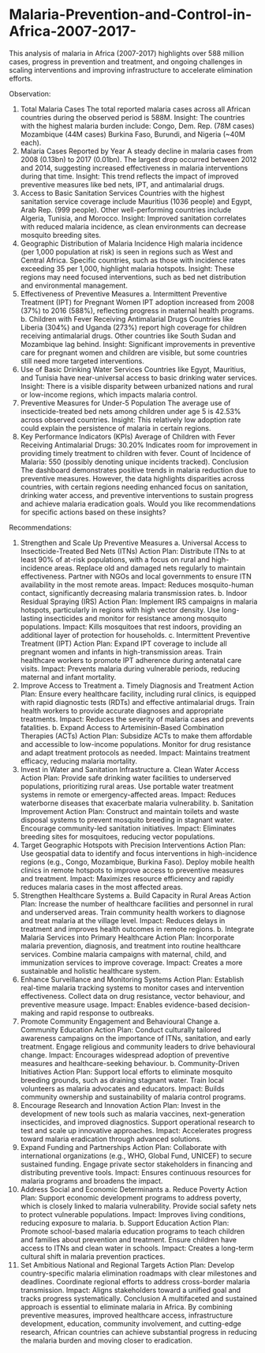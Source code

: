 # Malaria-Prevention-and-Control-in-Africa-2007-2017-
This analysis of malaria in Africa (2007-2017) highlights over 588 million cases, progress in prevention and treatment, and ongoing challenges in scaling interventions and improving infrastructure to accelerate elimination efforts.

Observation:
1. Total Malaria Cases
The total reported malaria cases across all African countries during the observed period is 588M.
Insight: The countries with the highest malaria burden include:
Congo, Dem. Rep. (78M cases)
Mozambique (44M cases)
Burkina Faso, Burundi, and Nigeria (~40M each).
2. Malaria Cases Reported by Year
A steady decline in malaria cases from 2008 (0.13bn) to 2017 (0.01bn).
The largest drop occurred between 2012 and 2014, suggesting increased effectiveness in malaria interventions during that time.
Insight: This trend reflects the impact of improved preventive measures like bed nets, IPT, and antimalarial drugs.
3. Access to Basic Sanitation Services
Countries with the highest sanitation service coverage include Mauritius (1036 people) and Egypt, Arab Rep. (999 people).
Other well-performing countries include Algeria, Tunisia, and Morocco.
Insight: Improved sanitation correlates with reduced malaria incidence, as clean environments can decrease mosquito breeding sites.
4. Geographic Distribution of Malaria Incidence
High malaria incidence (per 1,000 population at risk) is seen in regions such as West and Central Africa.
Specific countries, such as those with incidence rates exceeding 35 per 1,000, highlight malaria hotspots.
Insight: These regions may need focused interventions, such as bed net distribution and environmental management.
5. Effectiveness of Preventive Measures
a. Intermittent Preventive Treatment (IPT) for Pregnant Women
IPT adoption increased from 2008 (37%) to 2016 (588%), reflecting progress in maternal health programs.
b. Children with Fever Receiving Antimalarial Drugs
Countries like Liberia (304%) and Uganda (273%) report high coverage for children receiving antimalarial drugs.
Other countries like South Sudan and Mozambique lag behind.
Insight: Significant improvements in preventive care for pregnant women and children are visible, but some countries still need more targeted interventions.
6. Use of Basic Drinking Water Services
Countries like Egypt, Mauritius, and Tunisia have near-universal access to basic drinking water services.
Insight: There is a visible disparity between urbanized nations and rural or low-income regions, which impacts malaria control.
7. Preventive Measures for Under-5 Population
The average use of insecticide-treated bed nets among children under age 5 is 42.53% across observed countries.
Insight: This relatively low adoption rate could explain the persistence of malaria in certain regions.
8. Key Performance Indicators (KPIs)
Average of Children with Fever Receiving Antimalarial Drugs: 30.20%
Indicates room for improvement in providing timely treatment to children with fever.
Count of Incidence of Malaria: 550 (possibly denoting unique incidents tracked).
Conclusion
The dashboard demonstrates positive trends in malaria reduction due to preventive measures. However, the data highlights disparities across countries, with certain regions needing enhanced focus on sanitation, drinking water access, and preventive interventions to sustain progress and achieve malaria eradication goals. Would you like recommendations for specific actions based on these insights?


Recommendations:
1. Strengthen and Scale Up Preventive Measures
a. Universal Access to Insecticide-Treated Bed Nets (ITNs)
Action Plan:
Distribute ITNs to at least 90% of at-risk populations, with a focus on rural and high-incidence areas.
Replace old and damaged nets regularly to maintain effectiveness.
Partner with NGOs and local governments to ensure ITN availability in the most remote areas.
Impact:
Reduces mosquito-human contact, significantly decreasing malaria transmission rates.
b. Indoor Residual Spraying (IRS)
Action Plan:
Implement IRS campaigns in malaria hotspots, particularly in regions with high vector density.
Use long-lasting insecticides and monitor for resistance among mosquito populations.
Impact:
Kills mosquitoes that rest indoors, providing an additional layer of protection for households.
c. Intermittent Preventive Treatment (IPT)
Action Plan:
Expand IPT coverage to include all pregnant women and infants in high-transmission areas.
Train healthcare workers to promote IPT adherence during antenatal care visits.
Impact:
Prevents malaria during vulnerable periods, reducing maternal and infant mortality.
2. Improve Access to Treatment
a. Timely Diagnosis and Treatment
Action Plan:
Ensure every healthcare facility, including rural clinics, is equipped with rapid diagnostic tests (RDTs) and effective antimalarial drugs.
Train health workers to provide accurate diagnoses and appropriate treatments.
Impact:
Reduces the severity of malaria cases and prevents fatalities.
b. Expand Access to Artemisinin-Based Combination Therapies (ACTs)
Action Plan:
Subsidize ACTs to make them affordable and accessible to low-income populations.
Monitor for drug resistance and adapt treatment protocols as needed.
Impact:
Maintains treatment efficacy, reducing malaria mortality.
3. Invest in Water and Sanitation Infrastructure
a. Clean Water Access
Action Plan:
Provide safe drinking water facilities to underserved populations, prioritizing rural areas.
Use portable water treatment systems in remote or emergency-affected areas.
Impact:
Reduces waterborne diseases that exacerbate malaria vulnerability.
b. Sanitation Improvement
Action Plan:
Construct and maintain toilets and waste disposal systems to prevent mosquito breeding in stagnant water.
Encourage community-led sanitation initiatives.
Impact:
Eliminates breeding sites for mosquitoes, reducing vector populations.
4. Target Geographic Hotspots with Precision Interventions
Action Plan:
Use geospatial data to identify and focus interventions in high-incidence regions (e.g., Congo, Mozambique, Burkina Faso).
Deploy mobile health clinics in remote hotspots to improve access to preventive measures and treatment.
Impact:
Maximizes resource efficiency and rapidly reduces malaria cases in the most affected areas.
5. Strengthen Healthcare Systems
a. Build Capacity in Rural Areas
Action Plan:
Increase the number of healthcare facilities and personnel in rural and underserved areas.
Train community health workers to diagnose and treat malaria at the village level.
Impact:
Reduces delays in treatment and improves health outcomes in remote regions.
b. Integrate Malaria Services into Primary Healthcare
Action Plan:
Incorporate malaria prevention, diagnosis, and treatment into routine healthcare services.
Combine malaria campaigns with maternal, child, and immunization services to improve coverage.
Impact:
Creates a more sustainable and holistic healthcare system.
6. Enhance Surveillance and Monitoring Systems
Action Plan:
Establish real-time malaria tracking systems to monitor cases and intervention effectiveness.
Collect data on drug resistance, vector behaviour, and preventive measure usage.
Impact:
Enables evidence-based decision-making and rapid response to outbreaks.
7. Promote Community Engagement and Behavioural Change
a. Community Education
Action Plan:
Conduct culturally tailored awareness campaigns on the importance of ITNs, sanitation, and early treatment.
Engage religious and community leaders to drive behavioural change.
Impact:
Encourages widespread adoption of preventive measures and healthcare-seeking behaviour.
b. Community-Driven Initiatives
Action Plan:
Support local efforts to eliminate mosquito breeding grounds, such as draining stagnant water.
Train local volunteers as malaria advocates and educators.
Impact:
Builds community ownership and sustainability of malaria control programs.
8. Encourage Research and Innovation
Action Plan:
Invest in the development of new tools such as malaria vaccines, next-generation insecticides, and improved diagnostics.
Support operational research to test and scale up innovative approaches.
Impact:
Accelerates progress toward malaria eradication through advanced solutions.
9. Expand Funding and Partnerships
Action Plan:
Collaborate with international organizations (e.g., WHO, Global Fund, UNICEF) to secure sustained funding.
Engage private sector stakeholders in financing and distributing preventive tools.
Impact:
Ensures continuous resources for malaria programs and broadens the impact.
10. Address Social and Economic Determinants
a. Reduce Poverty
Action Plan:
Support economic development programs to address poverty, which is closely linked to malaria vulnerability.
Provide social safety nets to protect vulnerable populations.
Impact:
Improves living conditions, reducing exposure to malaria.
b. Support Education
Action Plan:
Promote school-based malaria education programs to teach children and families about prevention and treatment.
Ensure children have access to ITNs and clean water in schools.
Impact:
Creates a long-term cultural shift in malaria prevention practices.
11. Set Ambitious National and Regional Targets
Action Plan:
Develop country-specific malaria elimination roadmaps with clear milestones and deadlines.
Coordinate regional efforts to address cross-border malaria transmission.
Impact:
Aligns stakeholders toward a unified goal and tracks progress systematically.
Conclusion
A multifaceted and sustained approach is essential to eliminate malaria in Africa. By combining preventive measures, improved healthcare access, infrastructure development, education, community involvement, and cutting-edge research, African countries can achieve substantial progress in reducing the malaria burden and moving closer to eradication.

 
















